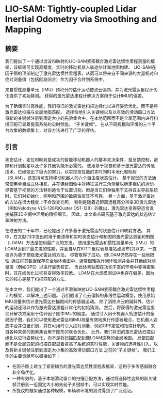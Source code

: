 # LIO-SAM: Tightly-coupled Lidar Inertial Odometry via Smoothing and Mapping

## 摘要

我们提出了一个通过滤波和映射的LIO-SAM紧密耦合激光雷达惯性里程测量的框架，该框架可实现高精度，实时的移动机器人轨迹估计和地图构建。  LIO-SAM在因子图的顶部制定了激光雷达惯性里程表，从而可以将来自不同来源的大量相对和绝对测量值（包括回路闭合）作为因子合并到系统中。

来自惯性测量单元（IMU）预积分的估计运动使点云偏斜，并为激光雷达里程计优化提供了初始猜测。 获得的激光雷达里程计解决方案用于估计IMU的偏差。

为了确保实时高性能，我们将旧的激光雷达扫描边缘化以进行姿势优化，而不是将激光雷达扫描与全局地图匹配。 选择性地引入关键帧以及以有效的滑动窗口方法将新的关键帧注册到固定大小的先验集合中，在本地范围而不是全局范围内进行扫描匹配可显着提高系统的实时性能。  “子关键帧”。 在从不同规模和环境的三个平台收集的数据集上，对该方法进行了广泛的评估。

## 引言

状态估计，定位和映射是成功的智能移动机器人的基本先决条件，是反馈控制，避障和计划制定以及许多其他功能所必需的。 使用基于视觉和基于激光雷达的传感技术，已经做出了巨大的努力，以实现高性能的实时同时本地化和映射（SLAM），该支持可支持移动机器人的六个自由度状态估计。 基于视觉的方法通常使用单目或立体相机，并在连续图像中对特征进行三角测量以确定相机的运动。 尽管基于视觉的方法特别适合于位置识别，但是当它们单独用于支持自主导航系统时，它们对初始化，照明和范围的敏感性使其不可靠。 另一方面，基于激光雷达的方法在很大程度上不会改变光照。 特别是随着近距离远程高分辨率3D激光雷达（例如Velodyne VLS-128和Ouster OS1-128）的推出，激光雷达变得更适合直接捕获3D空间中环境的精细细节。 因此，本文重点研究基于激光雷达的状态估计和映射方法。

在过去的二十年中，已经提出了许多基于激光雷达的状态估计和映射方法。 其中，在文献[1]中提出的用于低漂移和实时状态估计和制图的激光雷达测距和制图（LOAM）方法是使用最广泛的方法。 使用激光雷达和惯性测量单元（IMU）的LOAM达到了最先进的性能，并且自从在KITTI里程表基准站点发布[2]以来，一直被评为基于顶级激光雷达的方法。 尽管取得了成功，但LOAM仍然存在一些局限性-通过将其数据保存在全局体素图中，通常很难执行闭环检测并合并其他绝对测量值（例如GPS）以进行姿势校正。 当此体素贴图在功能丰富的环境中变得密集时，其在线优化过程将变得效率较低。  LOAM在大规模测试中也存在偏差，因为它的核心是基于扫描匹配的方法。

在本文中，我们提出了一个通过平滑和映射LIO-SAM紧密耦合激光雷达惯性里程计的框架，以解决上述问题。 我们假设了点云偏斜的非线性运动模型，使用原始IMU测量来估计激光雷达扫描期间的传感器运动。 除了消除点云的偏斜外，估计的运动还可以作为激光雷达里程计优化的初始猜测。 然后，将获得的激光雷达里程计解决方案用于估计因子图中IMU的偏差。
通过引入用于机器人轨迹估计的全局因子图，我们可以使用激光雷达和IMU测量有效地执行传感器融合，在机器人姿态中合并位置识别，并在可用时引入绝对测量，例如GPS定位和指南针航向。 来自各种来源的因素集合用于图形的联合优化。 此外，我们将旧的激光雷达扫描边缘化以进行姿势优化，而不是将扫描匹配到像LOAM这样的全局地图。 局部匹配而不是全局匹配的扫描匹配显着提高了系统的实时性能，关键帧的选择性引入，以及将新关键帧注册到固定大小集的高效滑动窗口方法 之前的“子关键帧”。 我们工作的主要贡献可以概括如下：

- 在因子图上建立了紧密耦合的激光雷达惯性里程表框架，适用于多传感器融合和全局优化。
- 一种有效的，基于本地滑动窗口的扫描匹配方法，通过将选择性选择的新关键帧注册到一组固定大小的先前子关键帧中，可以实现实时性能。
- 所提议的框架通过各种规模，车辆和环境的测试得到了广泛验证。
